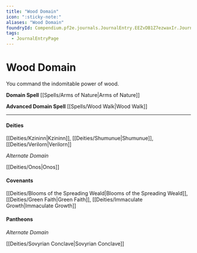 ```yaml
---
title: "Wood Domain"
icon: ":sticky-note:"
aliases: "Wood Domain"
foundryId: Compendium.pf2e.journals.JournalEntry.EEZvDB1Z7ezwaxIr.JournalEntryPage.WEchjDynqZNfik35
tags:
  - JournalEntryPage
---
```


# Wood Domain
You command the indomitable power of wood.

**Domain Spell** [[Spells/Arms of Nature|Arms of Nature]]

**Advanced Domain Spell** [[Spells/Wood Walk|Wood Walk]]

* * *

#### **Deities**

[[Deities/Kzininn|Kzininn]], [[Deities/Shumunue|Shumunue]], [[Deities/Verilorn|Verilorn]]

_Alternate Domain_

[[Deities/Onos|Onos]]

#### **Covenants**

[[Deities/Blooms of the Spreading Weald|Blooms of the Spreading Weald]], [[Deities/Green Faith|Green Faith]], [[Deities/Immaculate Growth|Immaculate Growth]]

#### **Pantheons**

_Alternate Domain_

[[Deities/Sovyrian Conclave|Sovyrian Conclave]]